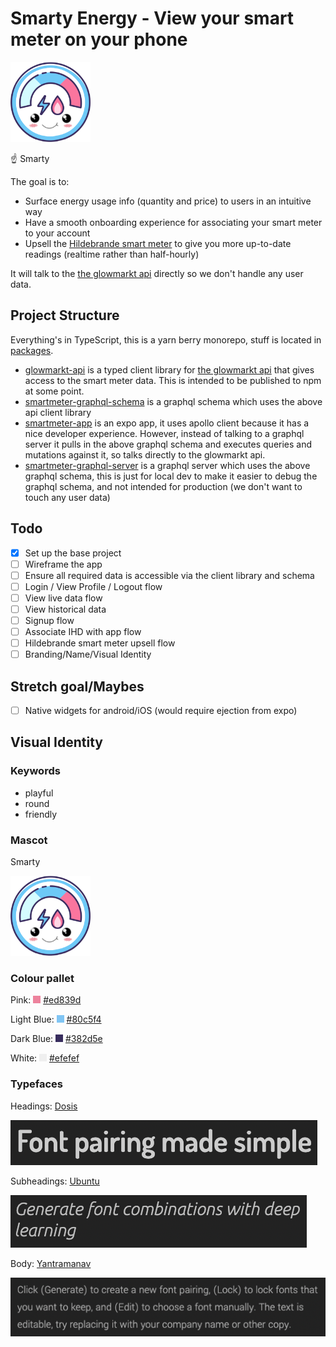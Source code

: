 # Smarty Energy - View your smart meter on your phone

<img src="images/logo.png" width="128" height="128">

☝️ Smarty


The goal is to:
* Surface energy usage info (quantity and price) to users in an intuitive way
* Have a smooth onboarding experience for associating your smart meter to your account
* Upsell the [Hildebrande smart meter](https://shop.glowmarkt.com/products/display-and-cad-combined-for-smart-meter-customers) to give you more up-to-date readings (realtime rather than half-hourly)


It will talk to the [the glowmarkt api](https://docs.glowmarkt.com/GlowmarktAPIDataRetrievalDocumentationIndividualUserForBright.pdf) directly so we don't handle any user data.

## Project Structure
Everything's in TypeScript, this is a yarn berry monorepo, stuff is located in [packages](./packages).

* [glowmarkt-api](./packages/glowmarkt-api) is a typed client library for [the glowmarkt api](https://docs.glowmarkt.com/GlowmarktAPIDataRetrievalDocumentationIndividualUserForBright.pdf) that gives access to the smart meter data. This is intended to be published to npm at some point.
* [smartmeter-graphql-schema](./packages/smartmeter-graphql-schema) is a graphql schema which uses the above api client library 
* [smartmeter-app](./packages/smartmeter-app) is an expo app, it uses apollo client because it has a nice developer experience. However, instead of talking to a graphql server it pulls in the above graphql schema and executes queries and mutations against it, so talks directly to the glowmarkt api.
* [smartmeter-graphql-server](./packages/smartmeter-graphql-server) is a graphql server which uses the above graphql schema, this is just for local dev to make it easier to debug the graphql schema, and not intended for production (we don't want to touch any user data)

## Todo
- [x] Set up the base project
- [ ] Wireframe the app
- [ ] Ensure all required data is accessible via the client library and schema
- [ ] Login / View Profile / Logout flow
- [ ] View live data flow
- [ ] View historical data
- [ ] Signup flow
- [ ] Associate IHD with app flow
- [ ] Hildebrande smart meter upsell flow
- [ ] Branding/Name/Visual Identity

## Stretch goal/Maybes
- [ ] Native widgets for android/iOS (would require ejection from expo)


## Visual Identity

### Keywords
- playful
- round
- friendly

### Mascot
Smarty

<img src="images/logo.png" width="128" height="128">

### Colour pallet
Pink: <img src="images/ed839d.png" width="12" height="12"> [#ed839d](https://hexcolor.co/hex/ed839d)

Light Blue: <img src="images/80c5f4.png" width="12" height="12"> [#80c5f4](https://hexcolor.co/hex/80c5f4)

Dark Blue:  <img src="images/382d5e.png" width="12" height="12"> [#382d5e](https://hexcolor.co/hex/382d5e)

White: <img src="images/efefef.png" width="12" height="12"> [#efefef](https://hexcolor.co/hex/efefef)

### Typefaces
Headings: [Dosis](https://fonts.google.com/specimen/Dosis)

<img src="images/Dosis.png">

Subheadings: [Ubuntu](https://fonts.google.com/specimen/Ubuntu)

<img src="images/Ubuntu.png">


Body: [Yantramanav](https://fonts.google.com/specimen/Yantramanav)

<img src="images/Yantramanav.png">

